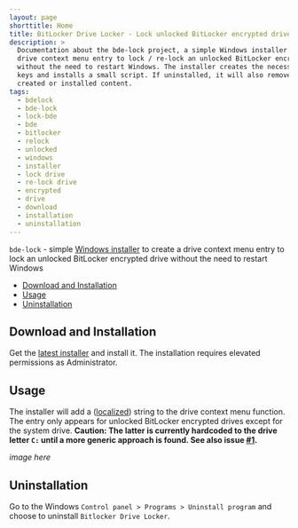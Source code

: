 ```yaml
---
layout: page
shorttitle: Home
title: BitLocker Drive Locker - Lock unlocked BitLocker encrypted drives via drive context menu
description: >
  Documentation about the bde-lock project, a simple Windows installer to create a
  drive context menu entry to lock / re-lock an unlocked BitLocker encrypted drive
  without the need to restart Windows. The installer creates the necessary registry
  keys and installs a small script. If uninstalled, it will also remove all
  created or installed content.
tags:
  - bdelock
  - bde-lock
  - lock-bde
  - bde
  - bitlocker
  - relock
  - unlocked
  - windows
  - installer
  - lock drive
  - re-lock drive
  - encrypted
  - drive
  - download
  - installation
  - uninstallation
---
```


`bde-lock` - simple [Windows installer](https://github.com/dleidert/bde-lock/releases/latest) to create a drive context menu entry to lock an unlocked BitLocker encrypted drive without the need to restart Windows

* [Download and Installation](#download-and-installation "Download and installation instructions")
* [Usage](#usage "Usage information and screenshot")
* [Uninstallation](#uninstallation "Uninstallation hints")

## Download and Installation

Get the [latest installer](https://github.com/dleidert/bde-lock/releases/latest "Link to the latest bde-lock installer release") and install it. The installation requires elevated permissions as Administrator.

## Usage

The installer will add a ([localized](./translation "Helping translate the bde-lock installer")) string to the drive context menu function. The entry only appears for unlocked BitLocker encrypted drives except for the system drive. **Caution: The latter is currently hardcoded to the drive letter `C:` until a more generic approach is found. See also issue [#1](https://github.com/dleidert/bde-lock/issues/1).**

*image here*

## Uninstallation

Go to the Windows `Control panel > Programs > Uninstall program` and choose to uninstall `Bitlocker Drive Locker`.

